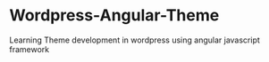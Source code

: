 # Wordpress-Angular-Theme
Learning Theme development in wordpress using angular javascript framework
